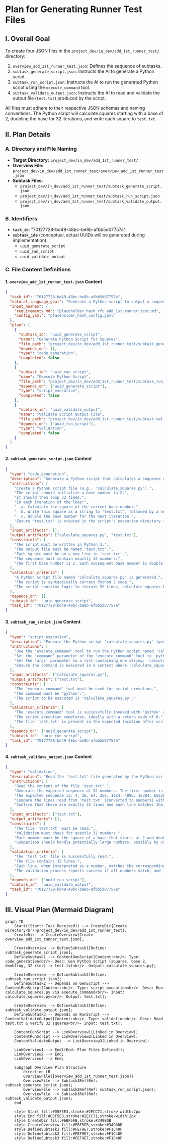 # Plan for Generating Runner Test Files

## I. Overall Goal

To create four JSON files in the `project_dev/in_dev/add_1st_runner_test/` directory:

1. `overview_add_1st_runner_test.json`: Defines the sequence of subtasks.
2. `subtask_generate_script.json`: Instructs the AI to generate a Python script.
3. `subtask_run_script.json`: Instructs the AI to run the generated Python script using the `execute_command` tool.
4. `subtask_validate_output.json`: Instructs the AI to read and validate the output file (`test.txt`) produced by the script.

All files must adhere to their respective JSON schemas and naming conventions. The Python script will calculate squares starting with a base of 2, doubling the base for 32 iterations, and write each square to `test.txt`.

## II. Plan Details

### A. Directory and File Naming

* **Target Directory:** `project_dev/in_dev/add_1st_runner_test/`
* **Overview File:** `project_dev/in_dev/add_1st_runner_test/overview_add_1st_runner_test.json`
* **Subtask Files:**
  * `project_dev/in_dev/add_1st_runner_test/subtask_generate_script.json`
  * `project_dev/in_dev/add_1st_runner_test/subtask_run_script.json`
  * `project_dev/in_dev/add_1st_runner_test/subtask_validate_output.json`

### B. Identifiers

* **`task_id`**: "70127728-bd49-48bc-be8b-afbb5d07757a"
* **`subtask_id`s** (conceptual, actual UUIDs will be generated during implementation):
  * `uuid_generate_script`
  * `uuid_run_script`
  * `uuid_validate_output`

### C. File Content Definitions

#### 1.  `overview_add_1st_runner_test.json` Content

```json
{
  "task_id": "70127728-bd49-48bc-be8b-afbb5d07757a",
  "natural_language_goal": "Generate a Python script to output a sequence of squares (base starts at 2, doubles for 32 iterations) to 'test.txt', execute the script, and validate its output file.",
  "input_hashes": {
    "requirements_md": "placeholder_hash_rfc_add_1st_runner_test.md",
    "config_yaml": "placeholder_hash_config.yaml"
  },
  "plan": [
    {
      "subtask_id": "uuid_generate_script",
      "name": "Generate Python Script for Squares",
      "file_path": "project_dev/in_dev/add_1st_runner_test/subtask_generate_script.json",
      "depends_on": [],
      "type": "code_generation",
      "completed": false
    },
    {
      "subtask_id": "uuid_run_script",
      "name": "Execute Python Script",
      "file_path": "project_dev/in_dev/add_1st_runner_test/subtask_run_script.json",
      "depends_on": ["uuid_generate_script"],
      "type": "script_execution",
      "completed": false
    },
    {
      "subtask_id": "uuid_validate_output",
      "name": "Validate Script Output File",
      "file_path": "project_dev/in_dev/add_1st_runner_test/subtask_validate_output.json",
      "depends_on": ["uuid_run_script"],
      "type": "validation",
      "completed": false
    }
  ]
}
```

#### 2.  `subtask_generate_script.json` Content

```json
{
  "type": "code_generation",
  "description": "Generate a Python script that calculates a sequence of squares. The base number for the square starts at 2 and doubles with each iteration, for a total of 32 iterations. The script must write each calculated square to a new line in a file named 'test.txt'.",
  "instructions": [
    "Create a Python script file (e.g., 'calculate_squares.py').",
    "The script should initialize a base number to 2.",
    "It should then loop 32 times.",
    "In each iteration of the loop:",
    "  a. Calculate the square of the current base number.",
    "  b. Write this square as a string to 'test.txt', followed by a newline character.",
    "  c. Double the base number for the next iteration.",
    "Ensure 'test.txt' is created in the script's execution directory if it doesn't exist, or overwritten if it does."
  ],
  "input_artifacts": [],
  "output_artifacts": ["calculate_squares.py", "test.txt"],
  "constraints": [
    "The script must be written in Python 3.",
    "The output file must be named 'test.txt'.",
    "Each square must be on a new line in 'test.txt'.",
    "The sequence must contain exactly 32 numbers.",
    "The first base number is 2. Each subsequent base number is double the previous one."
  ],
  "validation_criteria": [
    "A Python script file named 'calculate_squares.py' is generated.",
    "The script is syntactically correct Python 3 code.",
    "The script contains logic to iterate 32 times, calculate squares based on a doubling base starting at 2, and write to 'test.txt'."
  ],
  "depends_on": [],
  "subtask_id": "uuid_generate_script",
  "task_id": "70127728-bd49-48bc-be8b-afbb5d07757a"
}
```

#### 3.  `subtask_run_script.json` Content

```json
{
  "type": "script_execution",
  "description": "Execute the Python script 'calculate_squares.py' (generated in the previous subtask) using the 'execute_command' tool. This script will generate/update the 'test.txt' file.",
  "instructions": [
    "Use the 'execute_command' tool to run the Python script named 'calculate_squares.py'.",
    "Set the 'command' parameter of the 'execute_command' tool to 'python'.",
    "Set the 'args' parameter to a list containing one string: 'calculate_squares.py'.",
    "Ensure the command is executed in a context where 'calculate_squares.py' is accessible and 'test.txt' can be written to the expected location (typically the current working directory of the script)."
  ],
  "input_artifacts": ["calculate_squares.py"],
  "output_artifacts": ["test.txt"],
  "constraints": [
    "The 'execute_command' tool must be used for script execution.",
    "The command must be 'python'.",
    "The script to be executed is 'calculate_squares.py'."
  ],
  "validation_criteria": [
    "The 'execute_command' tool is successfully invoked with 'python' as the command and ['calculate_squares.py'] as args.",
    "The script execution completes, ideally with a return code of 0.",
    "The file 'test.txt' is present in the expected location after script execution."
  ],
  "depends_on": ["uuid_generate_script"],
  "subtask_id": "uuid_run_script",
  "task_id": "70127728-bd49-48bc-be8b-afbb5d07757a"
}
```

#### 4.  `subtask_validate_output.json` Content

```json
{
  "type": "validation",
  "description": "Read the 'test.txt' file generated by the Python script and verify that its contents match the expected sequence of 32 squares (base starting at 2, doubling each iteration). Each square should be on a new line.",
  "instructions": [
    "Read the content of the file 'test.txt'.",
    "Generate the expected sequence of 32 numbers. The first number is 2*2=4. The second is (2*2)*(2*2)=16. The third is (2*2*2)*(2*2*2)=64, and so on, for 32 iterations.",
    "The expected sequence is: 4, 16, 64, 256, 1024, 4096, 16384, 65536, 262144, 1048576, 4194304, 16777216, 67108864, 268435456, 1073741824, 4294967296, 17179869184, 68719476736, 274877906944, 1099511627776, 4398046511104, 17592186044416, 70368744177664, 281474976710656, 1125899906842624, 4503599627370496, 18014398509481984, 72057594037927936, 288230376151711744, 1152921504606846976, 4611686018427387904, 18446744073709551616.",
    "Compare the lines read from 'test.txt' (converted to numbers) with the expected sequence.",
    "Confirm that there are exactly 32 lines and each line matches the corresponding number in the expected sequence."
  ],
  "input_artifacts": ["test.txt"],
  "output_artifacts": [],
  "constraints": [
    "The file 'test.txt' must be read.",
    "Validation must check for exactly 32 numbers.",
    "Each number must be the square of a base that starts at 2 and doubles for each of the 32 iterations.",
    "Comparison should handle potentially large numbers, possibly by comparing them as strings if precision issues arise with floating-point conversion for very large integers."
  ],
  "validation_criteria": [
    "The 'test.txt' file is successfully read.",
    "The file contains 32 lines.",
    "Each line, when interpreted as a number, matches the corresponding value in the expected sequence of squares.",
    "The validation process reports success if all numbers match, and failure otherwise."
  ],
  "depends_on": ["uuid_run_script"],
  "subtask_id": "uuid_validate_output",
  "task_id": "70127728-bd49-48bc-be8b-afbb5d07757a"
}
```

## III. Visual Plan (Mermaid Diagram)

```mermaid
graph TD
    Start((Start: Task Received)) --> CreateDir{Create Directory<br/>project_dev/in_dev/add_1st_runner_test};
    CreateDir --> CreateOverview[Create overview_add_1st_runner_test.json];

    CreateOverview --> DefineSubtask1[Define: subtask_generate_script.json];
    DefineSubtask1 --> ContentGenScript[Content:<br/>- Type: code_generation<br/>- Desc: Gen Python script (squares, base 2, doubling, 32 iter) -> test.txt<br/>- Output: calculate_squares.py];

    CreateOverview --> DefineSubtask2[Define: subtask_run_script.json];
    DefineSubtask2 -- Depends on GenScript --> ContentRunScript[Content:<br/>- Type: script_execution<br/>- Desc: Run calculate_squares.py via execute_command<br/>- Input: calculate_squares.py<br/>- Output: test.txt];

    CreateOverview --> DefineSubtask3[Define: subtask_validate_output.json];
    DefineSubtask3 -- Depends on RunScript --> ContentValidateOutput[Content:<br/>- Type: validation<br/>- Desc: Read test.txt & verify 32 squares<br/>- Input: test.txt];

    ContentGenScript --> LinkOverview1(Linked in Overview);
    ContentRunScript --> LinkOverview2(Linked in Overview);
    ContentValidateOutput --> LinkOverview3(Linked in Overview);

    LinkOverview1 --> End((End: Plan Files Defined));
    LinkOverview2 --> End;
    LinkOverview3 --> End;

    subgraph Overview Plan Structure
        direction LR
        OverviewFile([overview_add_1st_runner_test.json])
        OverviewFile --> Subtask1Ref(Ref: subtask_generate_script.json);
        OverviewFile --> Subtask2Ref(Ref: subtask_run_script.json);
        OverviewFile --> Subtask3Ref(Ref: subtask_validate_output.json);
    end

    style Start fill:#D5F5E3,stroke:#2ECC71,stroke-width:2px
    style End fill:#D5F5E3,stroke:#2ECC71,stroke-width:2px
    style CreateDir fill:#EBF5FB,stroke:#3498DB
    style CreateOverview fill:#EBF5FB,stroke:#3498DB
    style DefineSubtask1 fill:#FEF9E7,stroke:#F1C40F
    style DefineSubtask2 fill:#FEF9E7,stroke:#F1C40F
    style DefineSubtask3 fill:#FEF9E7,stroke:#F1C40F

